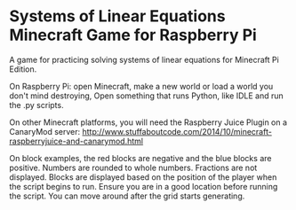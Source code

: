 # Systems of Linear Equations Minecraft Game for Raspberry Pi
A game for practicing solving systems of linear equations for Minecraft Pi Edition.

On Raspberry Pi: open Minecraft, make a new world or load a world you don't mind destroying, Open something that runs Python, like IDLE and run the .py scripts.

On other Minecraft platforms, you will need the Raspberry Juice Plugin on a CanaryMod server: http://www.stuffaboutcode.com/2014/10/minecraft-raspberryjuice-and-canarymod.html

On block examples, the red blocks are negative and the blue blocks are positive. Numbers are rounded to whole numbers. Fractions are not displayed. Blocks are displayed based on the position of the player when the script begins to run. Ensure you are in a good location before running the script. You can move around after the grid starts generating.
